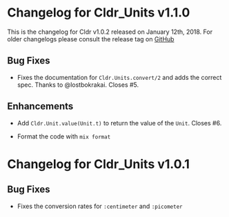 # Changelog for Cldr_Units v1.1.0

This is the changelog for Cldr v1.0.2 released on January 12th, 2018.  For older changelogs please consult the release tag on [GitHub](https://github.com/kipcole9/cldr_units/tags)

## Bug Fixes

* Fixes the documentation for `Cldr.Units.convert/2` and adds the correct spec.  Thanks to @lostbokrakai.  Closes #5.

## Enhancements

* Add `Cldr.Unit.value(Unit.t)` to return the value of the `Unit`.  Closes #6.

* Format the code with `mix format`

# Changelog for Cldr_Units v1.0.1

## Bug Fixes

* Fixes the conversion rates for `:centimeter` and `:picometer`